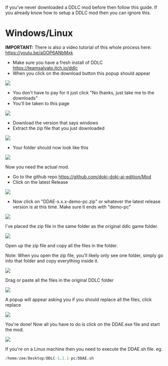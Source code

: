 
If you've never downloaded a DDLC mod before then follow this guide. If you already know how to setup a DDLC mod then you can ignore this.

# Windows/Linux

**IMPORTANT:** There is also a video tutorial of this whole process here: https://youtu.be/aGOP6ANbMxk

- Make sure you have a fresh install of DDLC https://teamsalvato.itch.io/ddlc
- When you click on the download button this popup should appear

<img src="game/assets/imgs/help_page/ddlc popup dwn.png">

- You don't have to pay for it just click "No thanks, just take me to the downloads"
- You'll be taken to this page

<img src="game/assets/imgs/help_page/all downloads.png">

- Download the version that says windows
- Extract the zip file that you just downloaded

<img src="game/assets/imgs/help_page/ddlc zip.png">

- Your folder should now look like this

<img src="game/assets/imgs/help_page/unzipped ddlc.png">


Now you need the actual mod.

- Go to the github repo https://github.com/doki-doki-ai-edition/Mod
- Click on the latest Release

<img src="game/assets/imgs/help_page/latest release.png">


- Now click on "DDAE-x.x.x-demo-pc.zip" or whatever the latest release version is at this time. Make sure it ends with "demo-pc"

<img src="game/assets/imgs/help_page/ddae release.png">


I've placed the zip file in the same folder as the original ddlc game folder.

<img src="game/assets/imgs/help_page/unzipped ddae.png">


Open up the zip file and copy all the files in the folder.

Note: When you open the zip file, you'll likely only see one folder,
simply go into that folder and copy everything inside it.

<img src="game/assets/imgs/help_page/opened ddae zip.png">

Drag or paste all the files in the original DDLC folder

<img src="game/assets/imgs/help_page/transfer.png">

A popup will appear asking you if you should replace all the files,
click replace

<img src="game/assets/imgs/help_page/REPLACE.png">


You're done! Now all you have to do is click on the DDAE.exe file and start the mod.


<img src="game/assets/imgs/help_page/ddae exe.png">


If you're on a Linux machine then you need to execute the DDAE.sh file. eg.

```r
/home/zee/Desktop/DDLC-1.1.1-pc/DDAE.sh
```




